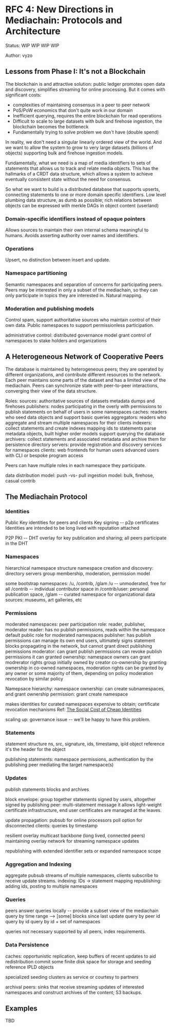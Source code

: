 # RFC 4: New Directions in Mediachain: Protocols and Architecture

Status: WIP WIP WIP WIP

Author: vyzo

## Lessons from Phase I: It's not a Blockchain

The blockchain is and attractive solution: public ledger promotes open data
and discovery, simplifies streaming for online processing.
But it comes with significant costs:

* complexities of maintaining consensus in a peer to peer network
* PoS/PoW economics that don't quite work in our domain
* Inefficient querying, requires the entire blockchain for read operations
* Difficult to scale to large datasets with bulk and firehose
 ingestion, the blockchain becomes the bottleneck
* Fundamentally trying to solve problem we don't have (double spend)

In reality, we don't need a singular linearly ordered view of the world.
And we want to allow the system to grow to very large datasets (billions
of objects) supporting bulk and firehose ingestion models.

Fundamentally, what we need is a map of media identifiers to sets
of statements that allows us to track and relate media objects.
This has the hallmarks of a CRDT data structure, which allows a system to
achieve eventually consistent state without the need for consensus. 

So what we want to build is a distributed database that supports upserts,
connecting statements to one or more domain specific identifiers.
Low level plumbing data structure, as dumb as possible; rich relations
between objects can be expressed with merkle DAGs in object content (userland)


### Domain-specific identifiers instead of opaque pointers
Allows sources to maintain their own internal schema meaningful to humans.
Avoids asserting authority over names and identifiers.
 
### Operations
Upsert, no distinction between insert and update.

### Namespace partitioning
Semantic namespaces and separation of concerns for participating peers.
Peers may be interested in only a subset of the mediachain, so they can
only participate in topics they are interested in. Natural mapping.

### Moderation and publishing models
Control spam, support authoritative sources who maintain control of their own data.
Public namespaces to support permissionless participation.

administrative control: distributed governance model
grant control of namespaces to stake holders and organizations


## A Heterogeneous Network of Cooperative Peers

The database is maintained by heterogeneous peers; they are operated by
different organizations, and contribute different resources to the network.
Each peer maintains some parts of the dataset and has a limited view of the
mediachain. Peers can synchronize state with peer-to-peer interactions,
converging their view of the data structure.

Roles:
 sources:
   authoritative sources of datasets
   metadata dumps and firehoses
  publishers:
   nodes participating in the overly with permissions to publish statements
   on behalf of users in some namespaces
  caches:
   readers who seed data objects and support basic queries
  aggregators:
   readers who aggregate and stream multiple namespaces for their clients
  indexers:
   collect statements and create indexes mapping ids to statements
   parse metadata objects, built higher order models
   support querying the database
  archivers:
   collect statements and associated metadata and archive them for persistence
  directory servers:
   provide registration and discovery services for namespaces
 clients:
   web frontends for human users
   advanced users with CLI or bespoke program access

Peers can have multiple roles in each namespace they participate.

data distribution model: push -vs- pull
ingestion model: bulk, firehose, casual contrib


## The Mediachain Protocol

### Identities

Public Key identities for peers and clients
Key signing -- p2p certificates
Identities are intended to be long lived with reputation attached

P2P PKI -- DHT overlay for key publication and sharing;
 all peers participate in the DHT

### Namespaces

hierarchical namespace structure
namespace creation and discovery:  directory servers
group membership, moderation, permission model

some bootstrap namespaces: /u, /contrib, /glam
/u -- unmoderated, free for all
/contrib -- individual contributor space in /contrib/user: personal publication space,
/glam -- curated namespace for organizational data sources: museums, art galleries, etc

### Permissions

moderated namespaces:
peer participation role: reader, publisher, moderator
 reader: has no publish permissions, reads within the namespace
  default public role for moderated namespaces
 publisher: has publish permissions
  can manage its own end users, ultimately signs statement blocks
  propagating in the network, but cannot grant direct publishing
  permissions
 moderator:
  can grant publish permissions
  can revoke publish permissions it can granted
 ownership:
  namespace owners can grant modrerator rights
  group initially owned by creator
  co-ownership by granting ownership
  in co-owned namespaces, moderation rights can be granted by any owner
  or some majority of them, depending on policy
  moderation revocation by similar policy

Namepsace hierarchy:
 namespace ownership:
  can create subnamespaces, and grant ownership
 permission:
  grant create namespace

makes identities for curated namespaces expensive to obtain;
certificate revocation mechanisms
Ref: [The Social Cost of Cheap Identities](http://www.haas.berkeley.edu/Courses/Spring2000/BA269D/FriedmanResnick99.pdf)

scaling up: governance issue -- we'll be happy to have this problem.

### Statements

statement structure
 ns, src, signature, ids, timestamp, ipld object reference
 it's the header for the object

publishing statements: namespace permissions, authentication by the publishing
peer mediating the target namespace(s)

### Updates

publish statements
blocks and archives

block envelope: group together statements signed by users,
 altogether signed by publishing peer:
 multi-statement message
it allows light-weight certificate infrastructure, end user certificates are
 managed at the leaves.

update propagation:
 pubsub for online processors
 poll option for disconnected clients:
  queries by timestamp

resilient overlay multicast
backbone (long lived, connected peers) maintaining overlay network for streaming
namespace updates

republishing with extended identifier sets or expanded namespace scope

### Aggregation and Indexing

aggregate pubsub streams of multiple namespaces, clients subscribe to receive
update streams.
indexing: IDs -> statement mapping
republishing: adding ids, posting to multiple namespaces

### Queries

peers answer queries locally -- provide a subset view of the mediachain
query by time range --> [some] blocks since last update
query by peer id
query by id
query by id + set of namespaces

queries not necessary supported by all peers, index requirements.

### Data Persistence

caches: opportunistic replication, keep buffers of recent updates to
aid redistribution
commit some finite disk space for storage and seeding reference IPLD objects

specialized seeding clusters as service or courtesy to partners

archival peers: sinks that receive streaming updates of interested namespaces
and construct archives of the content; S3 backups.


## Examples

TBD
